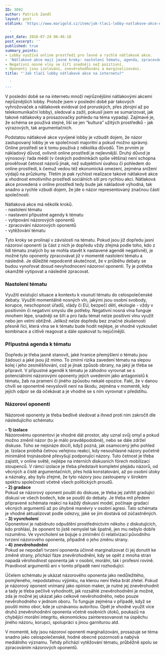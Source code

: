 ```yaml
---
ID: 3092
author: Patrick Zandl
layout: post
oldlink: 'https://www.marigold.cz/item/jak-tlaci-lobby-natlakove-akce-na-internetu

  '
post_date: 2016-07-24 06:46:18
post_excerpt: ''
published: true
summary_points:
- Lobby využívá online prostředí pro levné a rychlé nátlakové akce.
- 'Nátlakové akce mají jasné kroky: nastolení tématu, agenda, zpracování oponentů.'
- Negativní nosné vlny se šíří snadněji než pozitivní.
- Oponenti jsou izolováni, znevěrohodňováni a marginalizováni.
title: "'Jak tlačí lobby nátlakové akce na internetu?"

  '
---
```


<p>V poslední době se na internetu množí nejrůznějšími nátlakovými akcemi nejrůznějších lobby. Protože jsem v poslední době pár takových vyhrožovaček a nátlakovek evidoval (od proruských, přes zbrojní až po telekomunikační lobby), sledoval a zažil, pokusil jsem se sumarizovat, jak takové nátlakovky a prosazovačky pohledu na téma vypadají. Zajímavé je, že schéma se používá stejné, liší se jen “kultura” užitých prostředků - jak výrazových, tak argumentačních.</p>


<!--more-->

<p>Podstatou nátlakové akce vyvíjené lobby je vzbudit dojem, že názor zastupovaný lobby je ve společnosti majoritní a pokud možno správný. Online prostředí se k tomu používá z několika důvodů. Tím prvním je nákladový důvod, ovlivnit online prostředí je nejlevnější. Druhý důvod je výnosový: řada médií (v českých podmínkách spíše většina) není schopna prověřovat četnost názorů jinak, než subjektivní úvahou či pohledem do online prostředí, k čemuž vedou též ekonomická omezení, zejména snížení výdajů na průzkumy. Třetím je pak rychlost realizace takové nátlakové akce a vhodnost emotivního prostředí sociálních sítí pro rychlou akci. Nátlaková akce provedená v online prostředí tedy bude jak nákladově výhodná, tak snadno a rychle vzbudí dojem, že jde o názor representovaný značnou částí společnosti.</p>

<p>Nátlaková akce má několik kroků. <br />- nastolení tématu<br />- nastavení přípustné agendy k tématu<br />- vytipování názorových oponentů<br />- zpracování názorových oponentů<br />- vytěžování tématu</p>

<p>Tyto kroky se prolínají v závislosti na tématu. Pokud jsou již dopředu jasní názoroví oponenti (a část z nich je dopředu vždy zřejmá podle toho, kdo z lidí tématu znalých by se mohla stavět k nastavené agendě negativně), je možné tyto oponenty zpracovávat již v momentě nastolení tématu a následně. Je důležité nepodcenit skutečnost, že v průběhu debaty se budou vynořovat dosud nevyhodnocení názoroví oponenti. Ty je potřeba okamžitě vytipovat a následně zpracovat.</p>

<h3>Nastolení tématu</h3>
<p>Využití existující situace a kontextu k vsunutí tématu do celospolečenské debaty. Využití momentálně nosných vln, jakými jsou osobní svobody, korupce, neschopnost úřadů, vlády či EU, bezpečí dětí, ekologie - vždy v positivním či negativní smyslu dle potřeby. Negativní nosná vlna funguje mnohem lépe, snadněji se šíří a pro řadu témat nelze positivní vlnu využít nebo jen velmi obtížně. Jelikož nelze dopředu bez značné zkušenosti přesně říci, která vlna se k tématu bude hodit nejlépe, je vhodné vyzkoušet kombinace a citlivě reagovat a dále opakovat tu nejúčinější.</p>

<h3>Přípustná agenda k tématu</h3>
<p>Dopředu je třeba jasně stanovit, jaké hranice přemýšlení o tématu jsou žádoucí a jaké jsou již mimo. To zmírní rizika zavedení tématu na slepou kolej i jeho zesměšňování, což je jinak způsob obrany, na jaký je třeba se připravit. V přípustné agendě k tématu je záhodno vyrovnat se s potenciálními názorovými oponenty jejich uvedením jako antagonistů k tématu, žab na prameni či jiného způsobu nekalé opozice. Fakt, že v danou chvíli se oponentně nevyslovili není na škodu, zejména v momentě, kdy jejich odpor se dá očekávat a je vhodné se s ním vyrovnat v předstihu.</p>

<h3>Názoroví oponenti</h3>
<p>Názorové oponenty je třeba bedlivě sledovat a ihned proti nim zakročit dle následujícího schématu:</p>

<p><strong>- 1) izolace </strong><br />Názorovému oponentovi je vhodné dát prostor, aby uznal svůj omyl a pokud možno změnil názor (to je málo pravděpodobné), nebo se dále zdržel diskuse. Toho se nejsnáze docílí, když pozná, jak osamocený jeho pohled je. Izolace probíhá četnou veřejnou reakcí, kdy nesouhlasné názory početně minimálně trojnásobně převyšují podporující názory. Tuto četnost je třeba zajistit, v online světě, nejlépe na interních diskusních fórech mobilizací stoupenců. V rámci izolace je třeba představit kompletní plejádu názorů, od věcných a čistě argumentačních, přes holá konstatování, až po osobní útoky a náznaky, aby bylo zřejmé, že tyto názory jsou zastoupeny v širokém spektru společnosti včetně všech politických proudů.<br /><strong>- 2) gradace </strong><br />Pokud se názorový oponent pouští do diskuse, je třeba jej zahltit gradující diskusí ve všech bodech, kde se pouští do debaty. Je třeba mít předem připravené schémata reakcí na každý diskusní model, počínaje gradací věcných argumentů až po úhybné manévry v osobní agresi. Tato schémata je vhodné aktualizovat podle odezvy, jaké se jim dostává od zúčastněných.<br /><strong>- 3) vyvrcholení </strong><br />Oponentovi je nabídnuto odpuštění prostřednictvím někoho z diskutujících, kdo prohlásí, že oponent to jistě nemyslel tak špatně, jen mu nebylo dobře rozuměno. Ve vyvrcholení se bojuje o zmírnění či relativizaci původního tvrzení názorového oponenta, případně o jeho změnu strany. <br /><strong>- 4) znevěrohodnění </strong><br />Pokud se nepodaří tvrzení oponenta účinně marginalizovat či jej donutit ke změně strany, přichází fáze znevěrohodnění, kdy se opět z mnoha stran napadá věrohodnost oponenta jak v osobní, morální, tak i profesní rovině. Pravdivost argumentů ani v tomto případě není rozhodující.</p>

<p>Účelem schématu je ukázat názorového oponenta jako nedůležitého, pomýleného, nepodstatnou výjimku, na kterou není třeba brát zřetel. Pokud je názorový oponent vnímaný jako opinion maker, je nutné jej znevěrohodnit a tady je třeba pečlivě vyhodnotit, jak rozsáhlé znevěrohodnění je možné, zda je možné jej ukázat jako celkově nevěrohodného, nebo pouze nevěrohodného v jednom oboru. To funguje zejména v případě, když se pouští mimo obor, kde je uznávanou autoritou. Opět je vhodné využít více druhů znevěrohodnění oponenta včetně osobních útoků, poukazů na chybějící morální integritu, ekonomickou zainteresovanost na úspěchu jiného názoru, korupci, spolupráci s jinou garniturou atd.</p>

<p>V momentě, kdy jsou názoroví oponenti marginalizováni, prosazuje se téma snadno jako celospolečenské, hodné obecné pozornosti a nabývá mediálního významu. Tehdy přichází vytěžování tématu, průběžně spolu se zpracováním názorových oponentů.</p>